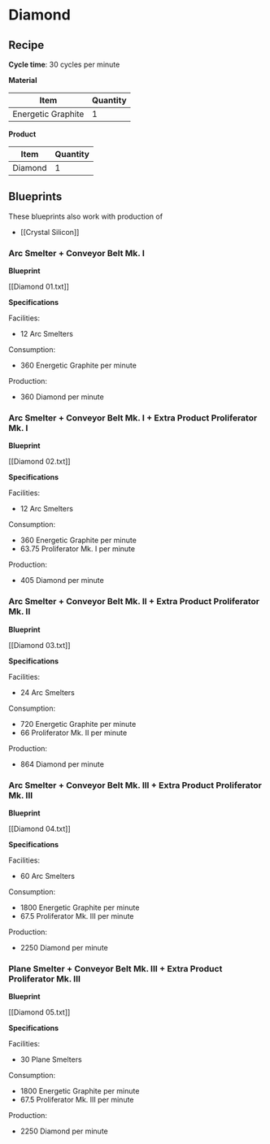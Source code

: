 # Diamond

## Recipe

**Cycle time**: 30 cycles per minute

**Material**

| Item               | Quantity |
| ------------------ | -------- |
| Energetic Graphite | 1        |

**Product**

| Item    | Quantity |
| ------- | -------- |
| Diamond | 1        |

## Blueprints

These blueprints also work with production of 
- [[Crystal Silicon]]

### Arc Smelter + Conveyor Belt Mk. I

**Blueprint**

[[Diamond 01.txt]]

**Specifications**

Facilities:
- 12 Arc Smelters

Consumption:
- 360 Energetic Graphite per minute

Production:
- 360 Diamond per minute

### Arc Smelter + Conveyor Belt Mk. I + Extra Product Proliferator Mk. I

**Blueprint**

[[Diamond 02.txt]]

**Specifications**

Facilities:
- 12 Arc Smelters

Consumption:
- 360 Energetic Graphite per minute
- 63.75 Proliferator Mk. I per minute

Production:
- 405 Diamond per minute

### Arc Smelter + Conveyor Belt Mk. II + Extra Product Proliferator Mk. II

**Blueprint**

[[Diamond 03.txt]]

**Specifications**

Facilities:
- 24 Arc Smelters

Consumption:
- 720 Energetic Graphite per minute
- 66 Proliferator Mk. II per minute

Production:
- 864 Diamond per minute

### Arc Smelter + Conveyor Belt Mk. III + Extra Product Proliferator Mk. III

**Blueprint**

[[Diamond 04.txt]]

**Specifications**

Facilities:
- 60 Arc Smelters

Consumption:
- 1800 Energetic Graphite per minute
- 67.5 Proliferator Mk. III per minute

Production:
- 2250 Diamond per minute


### Plane Smelter + Conveyor Belt Mk. III + Extra Product Proliferator Mk. III

**Blueprint**

[[Diamond 05.txt]]

**Specifications**

Facilities:
- 30 Plane Smelters

Consumption:
- 1800 Energetic Graphite per minute
- 67.5 Proliferator Mk. III per minute

Production:
- 2250 Diamond per minute
